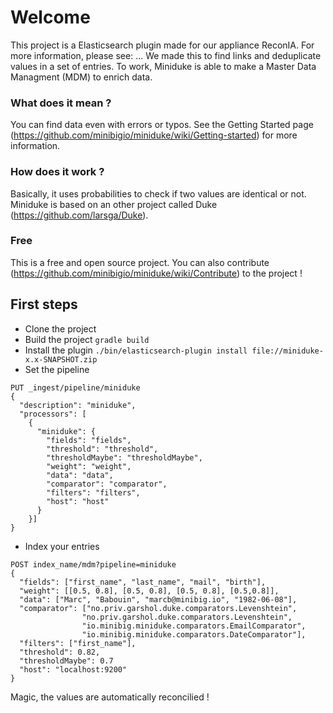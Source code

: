
# Welcome
This project is a Elasticsearch plugin made for our appliance ReconIA. For more information, please see: ...
We made this to find links and deduplicate values in a set of entries. To work, Miniduke is able to make a Master Data Managment (MDM) to enrich data.

### What does it mean ?
You can find data even with errors or typos. See the Getting Started page (https://github.com/minibigio/miniduke/wiki/Getting-started) for more information.

### How does it work ?
Basically, it uses probabilities to check if two values are identical or not. Miniduke is based on an other project called Duke (https://github.com/larsga/Duke).

### Free
This is a free and open source project. You can also contribute (https://github.com/minibigio/miniduke/wiki/Contribute) to the project !

## First steps
- Clone the project
- Build the project
`gradle build`
- Install the plugin
`./bin/elasticsearch-plugin install file://miniduke-x.x-SNAPSHOT.zip`
- Set the pipeline

```
PUT _ingest/pipeline/miniduke
{
  "description": "miniduke",
  "processors": [
    {
      "miniduke": {
        "fields": "fields",
        "threshold": "threshold",
        "thresholdMaybe": "thresholdMaybe",
        "weight": "weight",
        "data": "data",
        "comparator": "comparator",
        "filters": "filters",
        "host": "host"
      }
    }]
}
```

- Index your entries
```
POST index_name/mdm?pipeline=miniduke
{
  "fields": ["first_name", "last_name", "mail", "birth"],
  "weight": [[0.5, 0.8], [0.5, 0.8], [0.5, 0.8], [0.5,0.8]],
  "data": ["Marc", "Babouin", "marcb@minibig.io", "1982-06-08"],
  "comparator": ["no.priv.garshol.duke.comparators.Levenshtein",
                "no.priv.garshol.duke.comparators.Levenshtein",
                "io.minibig.miniduke.comparators.EmailComparator",
                "io.minibig.miniduke.comparators.DateComparator"],
  "filters": ["first_name"],
  "threshold": 0.82,
  "thresholdMaybe": 0.7
  "host": "localhost:9200"
}
```

Magic, the values are automatically reconcilied !

